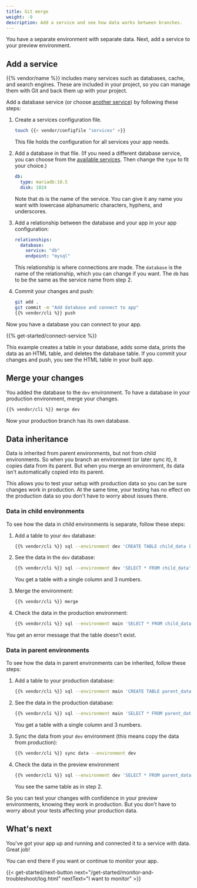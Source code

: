 ```yaml
---
title: Git merge
weight: -9
description: Add a service and see how data works between branches.
---
```


You have a separate environment with separate data.
Next, add a service to your preview environment.

## Add a service

{{% vendor/name %}} includes many services such as databases, cache, and search engines.
These are included in your project, so you can manage them with Git and back them up with your project.

Add a database service (or choose [another service](../../add-services/_index.md)) by following these steps:

1. Create a services configuration file.

   ```bash
   touch {{< vendor/configfile "services" >}}
   ```

   This file holds the configuration for all services your app needs.

2. Add a database in that file.
   (If you need a different database service, you can choose from the [available services](../../add-services/_index.md#available-services).
   Then change the `type` to fit your choice.)

   ```yaml {configFile="services"}
   db:
     type: mariadb:10.5
     disk: 1024
   ```

   Note that `db` is the name of the service.
   You can give it any name you want with lowercase alphanumeric characters, hyphens, and underscores.

3. Add a relationship between the database and your app in your app configuration:

   ```yaml {configFile="app"}
   relationships:
     database:
       service: "db"
       endpoint: "mysql"
   ```

   This relationship is where connections are made.
   The `database` is the name of the relationship, which you can change if you want.
   The `db` has to be the same as the service name from step 2.

4. Commit your changes and push:

   ```bash
   git add .
   git commit -m "Add database and connect to app"
   {{% vendor/cli %}} push
   ```

Now you have a database you can connect to your app.

{{% get-started/connect-service %}}

This example creates a table in your database, adds some data, prints the data as an HTML table,
and deletes the database table.
If you commit your changes and push, you see the HTML table in your built app.

## Merge your changes

You added the database to the `dev` environment.
To have a database in your production environment, merge your changes.

```bash
{{% vendor/cli %}} merge dev
```

Now your production branch has its own database.

## Data inheritance

Data is inherited from parent environments, but not from child environments.
So when you branch an environment (or later sync it), it copies data from its parent.
But when you merge an environment, its data isn't automatically copied into its parent.

This allows you to test your setup with production data so you can be sure changes work in production.
At the same time, your testing has no effect on the production data so you don't have to worry about issues there.

### Data in child environments

To see how the data in child environments is separate, follow these steps:

1. Add a table to your `dev` database:

   ```bash
   {{% vendor/cli %}} sql --environment dev 'CREATE TABLE child_data (a int); INSERT INTO child_data(a) VALUES (1), (2), (3);'
   ```

2. See the data in the `dev` database:

   ```bash
   {{% vendor/cli %}} sql --environment dev 'SELECT * FROM child_data'
   ```

   You get a table with a single column and 3 numbers.

3. Merge the environment:

   ```bash
   {{% vendor/cli %}} merge
   ```

4. Check the data in the production environment:

   ```bash
   {{% vendor/cli %}} sql --environment main 'SELECT * FROM child_data'
   ```

You get an error message that the table doesn't exist.

### Data in parent environments

To see how the data in parent environments can be inherited, follow these steps:

1. Add a table to your production database:

   ```bash
   {{% vendor/cli %}} sql --environment main 'CREATE TABLE parent_data (a int); INSERT INTO parent_data(a) VALUES (1), (2), (3);'
   ```

2. See the data in the production database:

   ```bash
   {{% vendor/cli %}} sql --environment main 'SELECT * FROM parent_data'
   ```

   You get a table with a single column and 3 numbers.

3. Sync the data from your `dev` environment (this means copy the data from production):

   ```bash
   {{% vendor/cli %}} sync data --environment dev
   ```

4. Check the data in the preview environment

   ```bash
   {{% vendor/cli %}} sql --environment dev 'SELECT * FROM parent_data'
   ```

   You see the same table as in step 2.

So you can test your changes with confidence in your preview environments, knowing they work in production.
But you don't have to worry about your tests affecting your production data.

## What's next

You've got your app up and running and connected it to a service with data.
Great job!

You can end there if you want or continue to monitor your app.

{{< get-started/next-button next="/get-started/monitor-and-troubleshoot/log.html" nextText="I want to monitor" >}}
